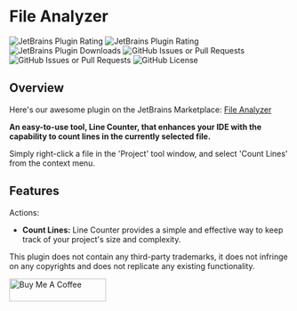 # File Analyzer

![JetBrains Plugin Rating](https://img.shields.io/jetbrains/plugin/r/stars/24340-file-analyzer)
![JetBrains Plugin Rating](https://img.shields.io/jetbrains/plugin/r/rating/24340-file-analyzer)
![JetBrains Plugin Downloads](https://img.shields.io/jetbrains/plugin/d/24340-file-analyzer)
![GitHub Issues or Pull Requests](https://img.shields.io/github/issues/sercheo87/file-analyzer)
![GitHub Issues or Pull Requests](https://img.shields.io/github/issues-pr/sercheo87/file-analyzer)
![GitHub License](https://img.shields.io/github/license/sercheo87/file-analyzer)

## Overview

Here's our awesome plugin on the JetBrains Marketplace: [File Analyzer](https://plugins.jetbrains.com/plugin/24340-file-analyzer)

**An easy-to-use tool, Line Counter, that enhances your IDE with the capability to count lines in the currently selected
file.**

Simply right-click a file in the 'Project' tool window, and select 'Count Lines' from the context menu.

## Features

Actions:

- **Count Lines:** Line Counter provides a simple and effective way to keep track of your project's size and complexity.

This plugin does not contain any third-party trademarks, it does not infringe on any copyrights and does not replicate
any existing functionality.

<a href="https://buymeacoffee.com/chancayserz" target="_blank"><img src="https://cdn.buymeacoffee.com/buttons/default-orange.png" alt="Buy Me A Coffee" height="41" width="174"></a>
